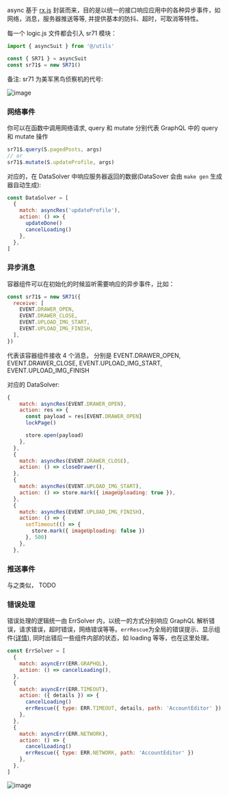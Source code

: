 async 基于 [rx.js](https://github.com/reactivex/rxjs) 封装而来，目的是以统一的接口响应应用中的各种异步事件，如网络，消息，服务器推送等等, 并提供基本的防抖、超时，可取消等特性。

每一个 logic.js 文件都会引入 sr71 模块：

```js
import { asyncSuit } from '@/utils'

const { SR71 } = asyncSuit
const sr71$ = new SR71()
```

备注: sr71 为美军黑鸟侦察机的代号:

![image](https://user-images.githubusercontent.com/6184465/51725044-34d67380-209b-11e9-87a4-9edeec396958.png)

### 网络事件

你可以在函数中调用网络请求, query 和 mutate 分别代表 GraphQL 中的 query 和 mutate 操作

```js
sr71$.query(S.pagedPosts, args)
// or
sr71$.mutate(S.updateProfile, args)
```

对应的，在 DataSolver 中响应服务器返回的数据(DataSover 会由 `make gen` 生成器自动生成):

```js
const DataSolver = [
  {
    match: asyncRes('updateProfile'),
    action: () => {
      updateDone()
      cancelLoading()
    },
  },
]
```

### 异步消息

容器组件可以在初始化的时候监听需要响应的异步事件，比如：

```js
const sr71$ = new SR71({
  receive: [
    EVENT.DRAWER_OPEN,
    EVENT.DRAWER_CLOSE,
    EVENT.UPLOAD_IMG_START,
    EVENT.UPLOAD_IMG_FINISH,
  ],
})
```

代表该容器组件接收 4 个消息， 分别是 EVENT.DRAWER_OPEN, EVENT.DRAWER_CLOSE, EVENT.UPLOAD_IMG_START, EVENT.UPLOAD_IMG_FINISH

对应的 DataSolver:

```js
{
    match: asyncRes(EVENT.DRAWER_OPEN),
    action: res => {
      const payload = res[EVENT.DRAWER_OPEN]
      lockPage()

      store.open(payload)
    },
  },
  {
    match: asyncRes(EVENT.DRAWER_CLOSE),
    action: () => closeDrawer(),
  },
  {
    match: asyncRes(EVENT.UPLOAD_IMG_START),
    action: () => store.mark({ imageUploading: true }),
  },
  {
    match: asyncRes(EVENT.UPLOAD_IMG_FINISH),
    action: () => {
      setTimeout(() => {
        store.mark({ imageUploading: false })
      }, 500)
    },
  },
```

### 推送事件

与之类似， TODO

### 错误处理

错误处理的逻辑统一由 ErrSolver 内，以统一的方式分别响应 GraphQL 解析错误，请求错误，超时错误，网络错误等等。`errRescue`为全局的错误提示、显示组件([详情](https://github.com/coderplanets/coderplanets_web/issues/340)), 同时出错后一些组件内部的状态，如 loading 等等，也在这里处理。

```js
const ErrSolver = [
  {
    match: asyncErr(ERR.GRAPHQL),
    action: () => cancelLoading(),
  },
  {
    match: asyncErr(ERR.TIMEOUT),
    action: ({ details }) => {
      cancelLoading()
      errRescue({ type: ERR.TIMEOUT, details, path: 'AccountEditor' })
    },
  },
  {
    match: asyncErr(ERR.NETWORK),
    action: () => {
      cancelLoading()
      errRescue({ type: ERR.NETWORK, path: 'AccountEditor' })
    },
  },
]
```

![image](https://user-images.githubusercontent.com/6184465/51435747-e5b6ca00-1cb9-11e9-8da7-19e027675dd5.png)
